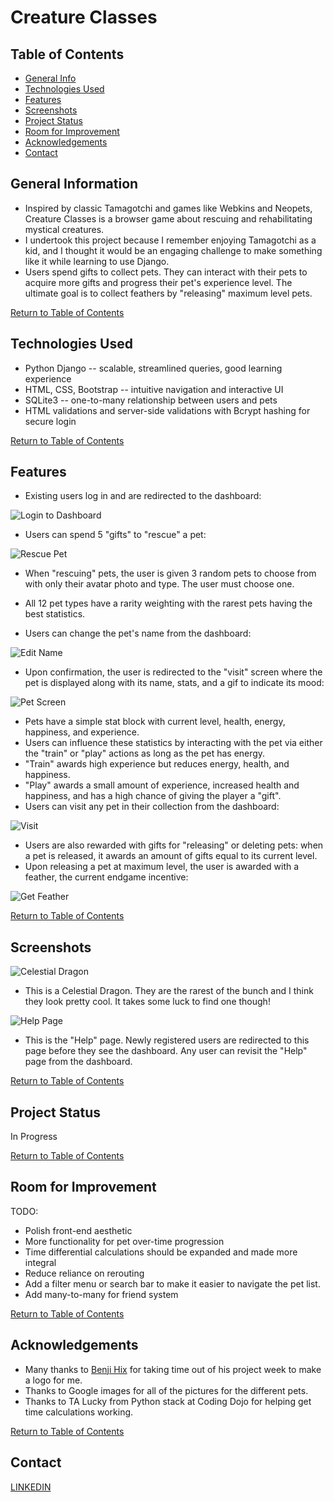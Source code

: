 # Creature Classes
## Table of Contents
* [General Info](#general-information)
* [Technologies Used](#technologies-used)
* [Features](#features)
* [Screenshots](#screenshots)
* [Project Status](#project-status)
* [Room for Improvement](#room-for-improvement)
* [Acknowledgements](#acknowledgements)
* [Contact](#contact)

## General Information
- Inspired by classic Tamagotchi and games like Webkins and Neopets, Creature Classes is a browser game about rescuing and rehabilitating mystical creatures.
- I undertook this project because I remember enjoying Tamagotchi as a kid, and I thought it would be an engaging challenge to make something like it while learning to use Django.
- Users spend gifts to collect pets. They can interact with their pets to acquire more gifts and progress their pet's experience level. The ultimate goal is to collect feathers by "releasing" maximum level pets.

[Return to Table of Contents](#table-of-contents)

## Technologies Used
- Python Django -- scalable, streamlined queries, good learning experience
- HTML, CSS, Bootstrap -- intuitive navigation and interactive UI
- SQLite3 -- one-to-many relationship between users and pets
- HTML validations and server-side validations with Bcrypt hashing for secure login

[Return to Table of Contents](#table-of-contents)

## Features
- Existing users log in and are redirected to the dashboard:

![Login to Dashboard](img\login-gif.gif)

- Users can spend 5 "gifts" to "rescue" a pet:

![Rescue Pet](img\rescue-gif.gif)

- When "rescuing" pets, the user is given 3 random pets to choose from with only their avatar photo and type. The user must choose one.
- All 12 pet types have a rarity weighting with the rarest pets having the best statistics.

- Users can change the pet's name from the dashboard:

![Edit Name](img\edit-name-gif.gif)

- Upon confirmation, the user is redirected to the "visit" screen where the pet is displayed along with its name, stats, and a gif to indicate its mood: 

![Pet Screen](img\pet-screen-gif.gif)

- Pets have a simple stat block with current level, health, energy, happiness, and experience.
- Users can influence these statistics by interacting with the pet via either the "train" or "play" actions as long as the pet has energy.
- "Train" awards high experience but reduces energy, health, and happiness.
- "Play" awards a small amount of experience, increased health and happiness, and has a high chance of giving the player a "gift".
- Users can visit any pet in their collection from the dashboard:

![Visit](img\visit-gif.gif)

- Users are also rewarded with gifts for "releasing" or deleting pets: when a pet is released, it awards an amount of gifts equal to its current level.
- Upon releasing a pet at maximum level, the user is awarded with a feather, the current endgame incentive:

![Get Feather](img\get-feather-gif.gif)

[Return to Table of Contents](#table-of-contents)

## Screenshots

![Celestial Dragon](img\celestial-SC.png)

- This is a Celestial Dragon. They are the rarest of the bunch and I think they look pretty cool. It takes some luck to find one though!

![Help Page](img\help-screen.png)

- This is the "Help" page. Newly registered users are redirected to this page before they see the dashboard. Any user can revisit the "Help" page from the dashboard.

[Return to Table of Contents](#table-of-contents)

## Project Status
In Progress

[Return to Table of Contents](#table-of-contents)

## Room for Improvement
TODO:
- Polish front-end aesthetic
- More functionality for pet over-time progression
- Time differential calculations should be expanded and made more integral
- Reduce reliance on rerouting
- Add a filter menu or search bar to make it easier to navigate the pet list.
- Add many-to-many for friend system

[Return to Table of Contents](#table-of-contents)

## Acknowledgements
- Many thanks to [Benji Hix](https://github.com/benji-hix) for taking time out of his project week to make a logo for me.
- Thanks to Google images for all of the pictures for the different pets.
- Thanks to TA Lucky from Python stack at Coding Dojo for helping get time calculations working.

[Return to Table of Contents](#table-of-contents)

## Contact
[LINKEDIN](https://www.linkedin.com/in/joshua-bliek/)